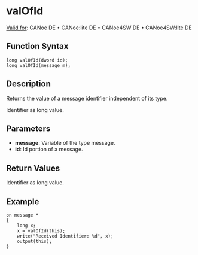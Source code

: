 # valOfId

[Valid for](../../../Shared/FeatureAvailability.md):  CANoe DE • CANoe:lite DE • CANoe4SW DE • CANoe4SW:lite DE

## Function Syntax

```
long valOfId(dword id);
long valOfId(message m);
```

## Description

Returns the value of a message identifier independent of its type.

Identifier as long value.

## Parameters

- **message**: Variable of the type message.
- **id**: Id portion of a message.

## Return Values

Identifier as long value.

## Example

```plaintext
on message *
{
    long x;
    x = valOfId(this);
    write("Received Identifier: %d", x);
    output(this);
}
```
